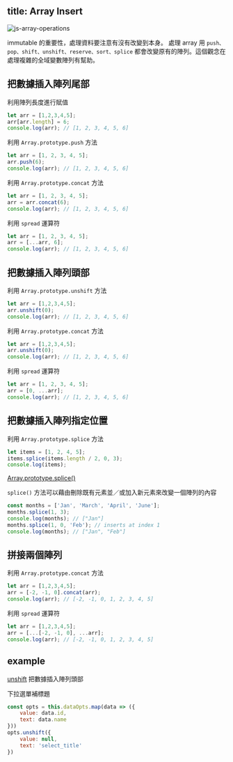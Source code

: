 title: Array Insert
---

![js-array-operations](https://raw.githubusercontent.com/tooto1985/js-array-operations/master/main.jpg)  

immutable 的重要性，處理資料要注意有沒有改變到本身。
處理 array 用 `push、pop、shift、unshift、reserve、sort、splice` 都會改變原有的陣列。這個觀念在處理複雜的全域變數陣列有幫助。

## 把數據插入陣列尾部

利用陣列長度進行賦值  
```js
let arr = [1,2,3,4,5];
arr[arr.length] = 6;
console.log(arr); // [1, 2, 3, 4, 5, 6]
```

利用 `Array.prototype.push` 方法    
```js
let arr = [1, 2, 3, 4, 5];
arr.push(6);
console.log(arr); // [1, 2, 3, 4, 5, 6]
```

利用 `Array.prototype.concat` 方法  
```js
let arr = [1, 2, 3, 4, 5];
arr = arr.concat(6);
console.log(arr); // [1, 2, 3, 4, 5, 6]
```

利用 `spread` 運算符  
```js
let arr = [1, 2, 3, 4, 5];
arr = [...arr, 6];
console.log(arr); // [1, 2, 3, 4, 5, 6]
```


## 把數據插入陣列頭部

利用 `Array.prototype.unshift` 方法

```js
let arr = [1,2,3,4,5];
arr.unshift(0);
console.log(arr); // [1, 2, 3, 4, 5, 6]
```

利用 `Array.prototype.concat` 方法

```js
let arr = [1,2,3,4,5];
arr.unshift(0);
console.log(arr); // [1, 2, 3, 4, 5, 6]
```

利用 `spread` 運算符
```js
let arr = [1, 2, 3, 4, 5];
arr = [0, ...arr];
console.log(arr); // [1, 2, 3, 4, 5, 6]
```

## 把數據插入陣列指定位置

利用 `Array.prototype.splice` 方法

```js
let items = [1, 2, 4, 5];
items.splice(items.length / 2, 0, 3);
console.log(items);
```

[Array.prototype.splice()](https://developer.mozilla.org/zh-TW/docs/Web/JavaScript/Reference/Global_Objects/Array/splice)

`splice()` 方法可以藉由刪除既有元素並／或加入新元素來改變一個陣列的內容

```js
const months = ['Jan', 'March', 'April', 'June'];
months.splice(1, 3);
console.log(months); // ["Jan"]
months.splice(1, 0, 'Feb'); // inserts at index 1
console.log(months); // ["Jan", "Feb"]
```

## 拼接兩個陣列

利用 `Array.prototype.concat` 方法

```js
let arr = [1,2,3,4,5];
arr = [-2, -1, 0].concat(arr); 
console.log(arr); // [-2, -1, 0, 1, 2, 3, 4, 5]
```

利用 `spread` 運算符
```js
let arr = [1,2,3,4,5];
arr = [...[-2, -1, 0], ...arr];
console.log(arr); // [-2, -1, 0, 1, 2, 3, 4, 5]  
```

## example

[unshift](https://developer.mozilla.org/zh-TW/docs/Web/JavaScript/Reference/Global_Objects/Array/unshift) 把數據插入陣列頭部

下拉選單補標題　　　　
```js
const opts = this.dataOpts.map(data => ({
    value: data.id,
    text: data.name
}))
opts.unshift({
    value: null,
    text: 'select_title'
})
```